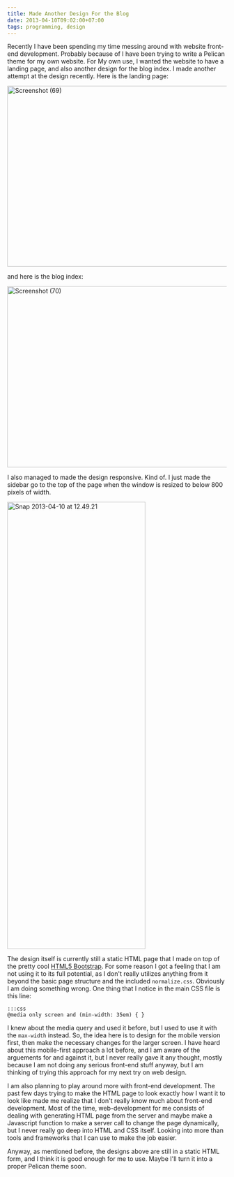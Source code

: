 ```yaml
---
title: Made Another Design For the Blog
date: 2013-04-10T09:02:00+07:00
tags: programming, design
---
```



Recently I have been spending my time messing around with website front-end development. Probably because of I have been trying to write a Pelican theme for my own website. For My own use, I wanted the website to have a landing page, and also another design for the blog index. I made another attempt at the design recently. Here is the landing page:

<a href="http://www.flickr.com/photos/hendra2392/8636534196/" title="Screenshot (69) by p.hdra, on Flickr"><img src="http://farm9.staticflickr.com/8254/8636534196_ac410cec50_c.jpg" width="800" height="414" alt="Screenshot (69)"></a>

and here is the blog index:

<a href="http://www.flickr.com/photos/hendra2392/8636534164/" title="Screenshot (70) by p.hdra, on Flickr"><img src="http://farm9.staticflickr.com/8519/8636534164_497989410e_c.jpg" width="800" height="415" alt="Screenshot (70)"></a>

I also managed to made the design responsive. Kind of. I just made the sidebar go to the top of the page when the window is resized to below 800 pixels of width.

<a href="http://www.flickr.com/photos/hendra2392/8635873575/" title="Snap 2013-04-10 at 12.49.21 by p.hdra, on Flickr"><img src="http://farm9.staticflickr.com/8248/8635873575_153dd6e05e_b.jpg" width="317" height="1024" alt="Snap 2013-04-10 at 12.49.21"></a>

The design itself is currently still a static HTML page that I made on top of the pretty cool [HTML5 Bootstrap][h5bp]. For some reason I got a feeling that I am not using it to its full potential, as I don't really utilizes anything from it beyond the basic page structure and the included `normalize.css`. Obviously I am doing something wrong. One thing that I notice in the main CSS file is this line:

    :::css
    @media only screen and (min-width: 35em) { }

I knew about the media query and used it before, but I used to use it with the `max-width` instead. So, the idea here is to design for the mobile version first, then make the necessary changes for the larger screen. I have heard about this mobile-first approach a lot before, and I am aware of the arguements for and against it, but I never really gave it any thought, mostly because I am not doing any serious front-end stuff anyway, but I am thinking of trying this approach for my next try on web design.

I am also planning to play around more with front-end development. The past few days trying to make the HTML page to look exactly how I want it to look like made me realize that I don't really know much about front-end development. Most of the time, web-development for me consists of dealing with generating HTML page from the server and maybe make a Javascript function to make a server call to change the page dynamically, but I never really go deep into HTML and CSS itself. Looking into more than tools and frameworks that I can use to make the job easier.

Anyway, as mentioned before, the designs above are still in a static HTML form, and I think it is good enough for me to use. Maybe I'll turn it into a proper Pelican theme soon.

[h5bp]: http://html5boilerplate.com/
